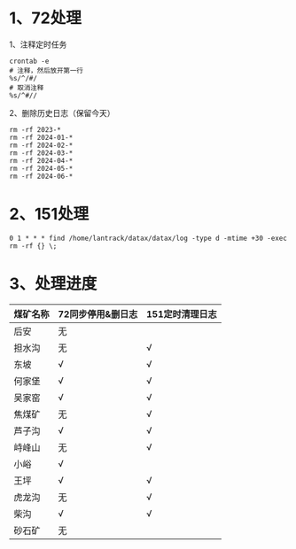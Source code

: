 # 1、72处理

1、注释定时任务

```shell
crontab -e
# 注释，然后放开第一行
%s/^/#/
# 取消注释
%s/^#//
```

2、删除历史日志（保留今天）

```shell
rm -rf 2023-*
rm -rf 2024-01-*
rm -rf 2024-02-*
rm -rf 2024-03-*
rm -rf 2024-04-*
rm -rf 2024-05-*
rm -rf 2024-06-*
```

# 2、151处理

```shell
0 1 * * * find /home/lantrack/datax/datax/log -type d -mtime +30 -exec rm -rf {} \;
```


# 3、处理进度

| 煤矿名称 | 72同步停用&删日志 | 151定时清理日志 |
| ---- | ---------- | --------- |
| 后安   | 无          |           |
| 担水沟  | 无          | √         |
| 东坡   | √          | √         |
| 何家堡  | √          | √         |
| 吴家窑  | √          | √         |
| 焦煤矿  | 无          | √         |
| 芦子沟  | √          | √         |
| 峙峰山  | 无          | √         |
| 小峪   | √          |           |
| 王坪   | √          | √         |
| 虎龙沟  | 无          | √         |
| 柴沟   | √          | √         |
| 砂石矿  | 无          |           |
